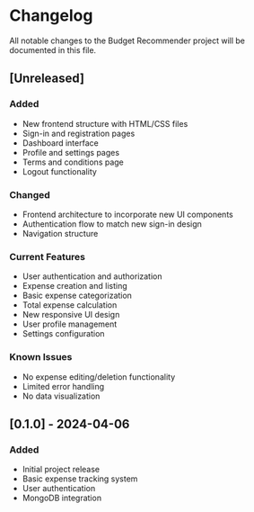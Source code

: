 # Changelog

All notable changes to the Budget Recommender project will be documented in this file.

## [Unreleased]

### Added
- New frontend structure with HTML/CSS files
- Sign-in and registration pages
- Dashboard interface
- Profile and settings pages
- Terms and conditions page
- Logout functionality

### Changed
- Frontend architecture to incorporate new UI components
- Authentication flow to match new sign-in design
- Navigation structure

### Current Features
- User authentication and authorization
- Expense creation and listing
- Basic expense categorization
- Total expense calculation
- New responsive UI design
- User profile management
- Settings configuration

### Known Issues
- No expense editing/deletion functionality
- Limited error handling
- No data visualization

## [0.1.0] - 2024-04-06
### Added
- Initial project release
- Basic expense tracking system
- User authentication
- MongoDB integration 